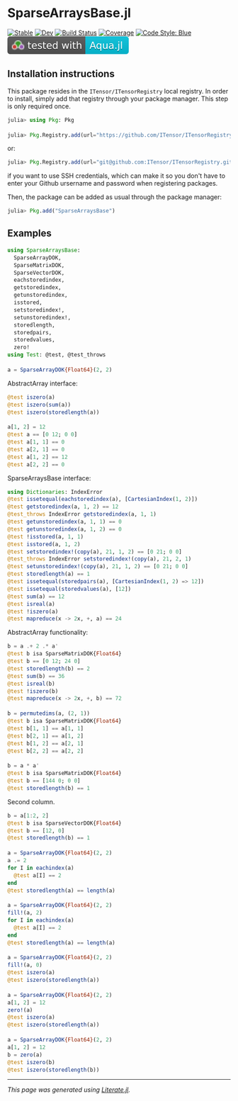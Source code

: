 # SparseArraysBase.jl

[![Stable](https://img.shields.io/badge/docs-stable-blue.svg)](https://ITensor.github.io/SparseArraysBase.jl/stable/)
[![Dev](https://img.shields.io/badge/docs-dev-blue.svg)](https://ITensor.github.io/SparseArraysBase.jl/dev/)
[![Build Status](https://github.com/ITensor/SparseArraysBase.jl/actions/workflows/Tests.yml/badge.svg?branch=main)](https://github.com/ITensor/SparseArraysBase.jl/actions/workflows/Tests.yml?query=branch%3Amain)
[![Coverage](https://codecov.io/gh/ITensor/SparseArraysBase.jl/branch/main/graph/badge.svg)](https://codecov.io/gh/ITensor/SparseArraysBase.jl)
[![Code Style: Blue](https://img.shields.io/badge/code%20style-blue-4495d1.svg)](https://github.com/invenia/BlueStyle)
[![Aqua](https://raw.githubusercontent.com/JuliaTesting/Aqua.jl/master/badge.svg)](https://github.com/JuliaTesting/Aqua.jl)

## Installation instructions

This package resides in the `ITensor/ITensorRegistry` local registry.
In order to install, simply add that registry through your package manager.
This step is only required once.
```julia
julia> using Pkg: Pkg

julia> Pkg.Registry.add(url="https://github.com/ITensor/ITensorRegistry")
```
or:
```julia
julia> Pkg.Registry.add(url="git@github.com:ITensor/ITensorRegistry.git")
```
if you want to use SSH credentials, which can make it so you don't have to enter your Github ursername and password when registering packages.

Then, the package can be added as usual through the package manager:

```julia
julia> Pkg.add("SparseArraysBase")
```

## Examples

````julia
using SparseArraysBase:
  SparseArrayDOK,
  SparseMatrixDOK,
  SparseVectorDOK,
  eachstoredindex,
  getstoredindex,
  getunstoredindex,
  isstored,
  setstoredindex!,
  setunstoredindex!,
  storedlength,
  storedpairs,
  storedvalues,
  zero!
using Test: @test, @test_throws

a = SparseArrayDOK{Float64}(2, 2)
````

AbstractArray interface:

````julia
@test iszero(a)
@test iszero(sum(a))
@test iszero(storedlength(a))

a[1, 2] = 12
@test a == [0 12; 0 0]
@test a[1, 1] == 0
@test a[2, 1] == 0
@test a[1, 2] == 12
@test a[2, 2] == 0
````

SparseArraysBase interface:

````julia
using Dictionaries: IndexError
@test issetequal(eachstoredindex(a), [CartesianIndex(1, 2)])
@test getstoredindex(a, 1, 2) == 12
@test_throws IndexError getstoredindex(a, 1, 1)
@test getunstoredindex(a, 1, 1) == 0
@test getunstoredindex(a, 1, 2) == 0
@test !isstored(a, 1, 1)
@test isstored(a, 1, 2)
@test setstoredindex!(copy(a), 21, 1, 2) == [0 21; 0 0]
@test_throws IndexError setstoredindex!(copy(a), 21, 2, 1)
@test setunstoredindex!(copy(a), 21, 1, 2) == [0 21; 0 0]
@test storedlength(a) == 1
@test issetequal(storedpairs(a), [CartesianIndex(1, 2) => 12])
@test issetequal(storedvalues(a), [12])
@test sum(a) == 12
@test isreal(a)
@test !iszero(a)
@test mapreduce(x -> 2x, +, a) == 24
````

AbstractArray functionality:

````julia
b = a .+ 2 .* a'
@test b isa SparseMatrixDOK{Float64}
@test b == [0 12; 24 0]
@test storedlength(b) == 2
@test sum(b) == 36
@test isreal(b)
@test !iszero(b)
@test mapreduce(x -> 2x, +, b) == 72

b = permutedims(a, (2, 1))
@test b isa SparseMatrixDOK{Float64}
@test b[1, 1] == a[1, 1]
@test b[2, 1] == a[1, 2]
@test b[1, 2] == a[2, 1]
@test b[2, 2] == a[2, 2]

b = a * a'
@test b isa SparseMatrixDOK{Float64}
@test b == [144 0; 0 0]
@test storedlength(b) == 1
````

Second column.

````julia
b = a[1:2, 2]
@test b isa SparseVectorDOK{Float64}
@test b == [12, 0]
@test storedlength(b) == 1

a = SparseArrayDOK{Float64}(2, 2)
a .= 2
for I in eachindex(a)
  @test a[I] == 2
end
@test storedlength(a) == length(a)

a = SparseArrayDOK{Float64}(2, 2)
fill!(a, 2)
for I in eachindex(a)
  @test a[I] == 2
end
@test storedlength(a) == length(a)

a = SparseArrayDOK{Float64}(2, 2)
fill!(a, 0)
@test iszero(a)
@test iszero(storedlength(a))

a = SparseArrayDOK{Float64}(2, 2)
a[1, 2] = 12
zero!(a)
@test iszero(a)
@test iszero(storedlength(a))

a = SparseArrayDOK{Float64}(2, 2)
a[1, 2] = 12
b = zero(a)
@test iszero(b)
@test iszero(storedlength(b))
````

---

*This page was generated using [Literate.jl](https://github.com/fredrikekre/Literate.jl).*


